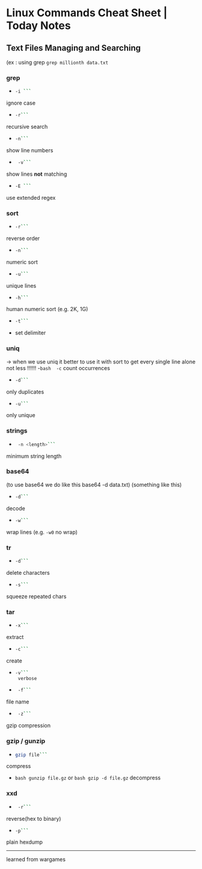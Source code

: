 # Linux Commands Cheat Sheet | Today  Notes

## Text Files Managing and Searching
(ex : using grep ```grep millionth data.txt```
### grep  
- ```bash
  -i ```
 ignore case  
- ```bash
  -r```
recursive search  
- ```bash
  -n```
show line numbers  
- ```bash
   -v```
show lines **not** matching  
- ```bash
  -E ```
 use extended regex  

### sort  
- ```bash
  -r```
reverse order  
- ```bash
  -n```
numeric sort  
- ```bash
  -u```
unique lines  
- ```bash
  -h```
human numeric sort (e.g. 2K, 1G)  
- ```bash
  -t```
- set delimiter  

### uniq  
-> when we use uniq it better to use it with sort to get every single line alone not less !!!!!!
-```bash 
-c``` 
  count occurrences  
- ```bash
  -d```
only duplicates  
- ```bash
  -u```
 only unique  

### strings  
- ```bash
   -n <length>```
minimum string length  

### base64  
(to use base64 we do like this  base64 -d data.txt) (something like this)
- ```bash
  -d```
decode  
- ```bash
  -w```
 wrap lines (e.g. ```-w0``` no wrap)  

### tr  
- ```bash
  -d``` 
delete characters  
- ```bash
  -s```
 squeeze repeated chars  

### tar  
- ```bash
  -x```
 extract  
- ```bash
  -c```
create  
- ```bash
  -v```
   verbose  
- ```bash
   -f```
 file name  
- ```bash
   -z```
gzip compression  

### gzip / gunzip  
- ```bash
  gzip file```
 compress  
- ```bash gunzip file.gz``` or ```bash gzip -d file.gz```
   decompress  

### xxd  
- ```bash
   -r```
 reverse(hex to binary)  
- ```bash
  -p```
plain hexdump  

---

learned from wargames

